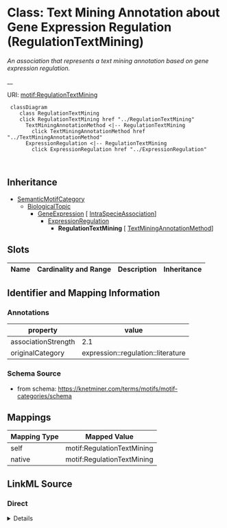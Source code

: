 

# Class: Text Mining Annotation about Gene Expression Regulation (RegulationTextMining) 


_An association that represents a text mining annotation based on gene expression regulation._

__





URI: [motif:RegulationTextMining](https://knetminer.com/terms/motifs/motif-categories/RegulationTextMining)






```mermaid
 classDiagram
    class RegulationTextMining
    click RegulationTextMining href "../RegulationTextMining"
      TextMiningAnnotationMethod <|-- RegulationTextMining
        click TextMiningAnnotationMethod href "../TextMiningAnnotationMethod"
      ExpressionRegulation <|-- RegulationTextMining
        click ExpressionRegulation href "../ExpressionRegulation"
      
      
```





## Inheritance
* [SemanticMotifCategory](SemanticMotifCategory.md)
    * [BiologicalTopic](BiologicalTopic.md)
        * [GeneExpression](GeneExpression.md) [ [IntraSpecieAssociation](IntraSpecieAssociation.md)]
            * [ExpressionRegulation](ExpressionRegulation.md)
                * **RegulationTextMining** [ [TextMiningAnnotationMethod](TextMiningAnnotationMethod.md)]



## Slots

| Name | Cardinality and Range | Description | Inheritance |
| ---  | --- | --- | --- |









## Identifier and Mapping Information





### Annotations

| property | value |
| --- | --- |
| associationStrength | 2.1 |
| originalCategory | expression::regulation::literature |




### Schema Source


* from schema: https://knetminer.com/terms/motifs/motif-categories/schema




## Mappings

| Mapping Type | Mapped Value |
| ---  | ---  |
| self | motif:RegulationTextMining |
| native | motif:RegulationTextMining |







## LinkML Source

<!-- TODO: investigate https://stackoverflow.com/questions/37606292/how-to-create-tabbed-code-blocks-in-mkdocs-or-sphinx -->

### Direct

<details>
```yaml
name: RegulationTextMining
annotations:
  associationStrength:
    tag: associationStrength
    value: 2.1
  originalCategory:
    tag: originalCategory
    value: expression::regulation::literature
description: 'An association that represents a text mining annotation based on gene
  expression regulation.

  '
title: Text Mining Annotation about Gene Expression Regulation
notes:
- 'original category no: 2.5'
from_schema: https://knetminer.com/terms/motifs/motif-categories/schema
is_a: ExpressionRegulation
mixins:
- TextMiningAnnotationMethod

```
</details>

### Induced

<details>
```yaml
name: RegulationTextMining
annotations:
  associationStrength:
    tag: associationStrength
    value: 2.1
  originalCategory:
    tag: originalCategory
    value: expression::regulation::literature
description: 'An association that represents a text mining annotation based on gene
  expression regulation.

  '
title: Text Mining Annotation about Gene Expression Regulation
notes:
- 'original category no: 2.5'
from_schema: https://knetminer.com/terms/motifs/motif-categories/schema
is_a: ExpressionRegulation
mixins:
- TextMiningAnnotationMethod

```
</details>